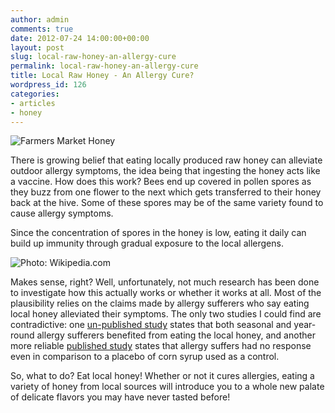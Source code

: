 ```yaml
---
author: admin
comments: true
date: 2012-07-24 14:00:00+00:00
layout: post
slug: local-raw-honey-an-allergy-cure
permalink: local-raw-honey-an-allergy-cure
title: Local Raw Honey - An Allergy Cure?
wordpress_id: 126
categories:
- articles
- honey
---
```


![Farmers Market Honey](http://corinaoffthemat.com/wp-content/uploads/2012/09/farmers_market_honey.jpg)

There is growing belief that eating locally produced raw honey can alleviate outdoor allergy symptoms, the idea being that ingesting the honey acts like a vaccine. How does this work? Bees end up covered in pollen spores as they buzz from one flower to the next which gets transferred to their honey back at the hive. Some of these spores may be of the same variety found to cause allergy symptoms.

<!-- more -->

Since the concentration of spores in the honey is low, eating it daily can build up immunity through gradual exposure to the local allergens.

![Photo: Wikipedia.com](http://upload.wikimedia.org/wikipedia/commons/f/f7/Honey_comb.jpg)

Makes sense, right? Well, unfortunately, not much research has been done to investigate how this actually works or whether it works at all. Most of the plausibility relies on the claims made by allergy sufferers who say eating local honey alleviated their symptoms. The only two studies I could find are contradictive: one [un-published study](http://health.howstuffworks.com/diseases-conditions/allergies/allergy-treatments/local-honey-for-allergies2.htm) states that both seasonal and year-round allergy sufferers benefited from eating the local honey, and another more reliable [published study](http://www.nytimes.com/2011/05/10/health/10really.html) states that allergy suffers had no response even in comparison to a placebo of corn syrup used as a control.

So, what to do? Eat local honey! Whether or not it cures allergies, eating a variety of honey from local sources will introduce you to a whole new palate of delicate flavors you may have never tasted before!
